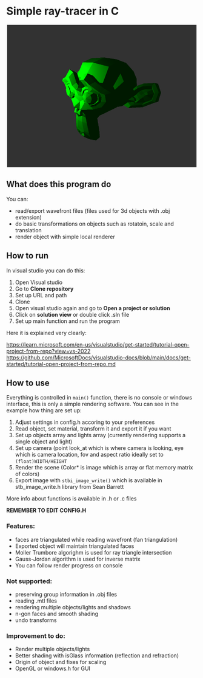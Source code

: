 # Simple ray-tracer in C
<p align="center">
    <img src="/Rendering_&_transforms_in_C/renders/monkey.png" alt="Rendered image example" width="500"/>
</p>

## What does this program do
You can:
- read/export wavefront files (files used for 3d objects with .obj extension)
- do basic transformations on objects such as rotatoin, scale and translation
- render object with simple local renderer

## How to run
In visual studio you can do this:
1) Open Visual studio
2) Go to **Clone repository**
3) Set up URL and path
4) Clone
5) Open visual studio again and go to **Open a project or solution**
6) Click on **solution view** or double click .sln file
7) Set up main function and run the program

Here it is explained very clearly:

https://learn.microsoft.com/en-us/visualstudio/get-started/tutorial-open-project-from-repo?view=vs-2022
https://github.com/MicrosoftDocs/visualstudio-docs/blob/main/docs/get-started/tutorial-open-project-from-repo.md

## How to use
Everything is controlled in `main()` function, there is no console or windows interface, this is only a simple rendering software. You can see in the example how thing are set up:
1) Adjust settings in config.h accoring to your preferences
2) Read object, set material, transform it and export it if you want
3) Set up objects array and lights array (currently rendering supports a single object and light)
4) Set up camera (point look_at which is where camera is looking, eye which is camera location, fov and aspect ratio ideally set to `(float)WIDTH/HEIGHT`
5) Render the scene (Color* is image which is array or flat memory matrix of colors)
6) Export image with `stbi_image_write()` which is available in stb_image_write.h library from Sean Barrett

More info about functions is available in .h or .c files

**REMEMBER TO EDIT CONFIG.H**

### Features:
- faces are triangulated while reading wavefront (fan triangulation)
- Exported object will maintain triangulated faces
- Moller Trumbore algorighm is used for ray triangle intersection
- Gauss-Jordan algorithm is used for inverse matrix
- You can follow render progress on console

### Not supported:
- preserving group information in .obj files
- reading .mtl files
- rendering multiple objects/lights and shadows
- n-gon faces and smooth shading
- undo transforms

### Improvement to do:
- Render multiple objects/lights
- Better shading with isGlass information (reflection and refraction)
- Origin of object and fixes for scaling
- OpenGL or windows.h for GUI

